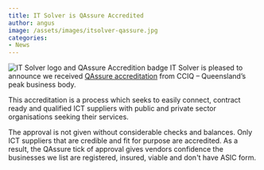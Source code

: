 ```yaml
---
title: IT Solver is QAssure Accredited
author: angus
image: /assets/images/itsolver-qassure.jpg
categories:
- News
---
```

![IT Solver logo and QAssure Accredition badge](/assets/images/itsolver-qassure.jpg)
IT Solver is pleased to announce we received [QAssure accreditation](https://qassure.com.au/supplier/details/13046) from CCIQ – Queensland’s peak business body.

This accreditation is a process which seeks to easily connect, contract ready and qualified ICT suppliers with public and private sector organisations seeking their services.

The approval is not given without considerable checks and balances. Only ICT suppliers that are credible and fit for purpose are accredited. As a result, the QAssure tick of approval gives vendors confidence the businesses we list are registered, insured, viable and don't have ASIC form.
